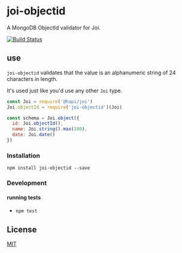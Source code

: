 
# joi-objectid

A MongoDB ObjectId validator for Joi.

[![Build Status](https://travis-ci.org/mkg20001/joi-objectid.svg?branch=master)](https://travis-ci.org/mkg20001/joi-objectid)

## use

`joi-objectid` validates that the value is an alphanumeric string of 24 characters
in length.

It's used just like you'd use any other `Joi` type.

```js
const Joi = require('@hapi/joi')
Joi.objectId = require('joi-objectid')(Joi)

const schema = Joi.object({
  id: Joi.objectId(),
  name: Joi.string().max(100),
  date: Joi.date()
})

```

### Installation

```
npm install joi-objectid --save
```

### Development

#### running tests

- `npm test`

## License

[MIT](https://github.com/mkg20001/joi-objectid/blob/master/LICENSE)
